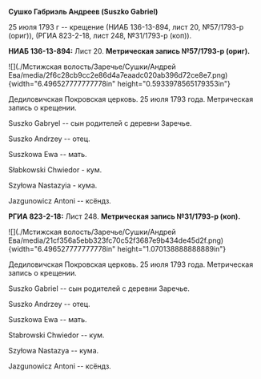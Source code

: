 **Сушко Габриэль Андреев (Suszko Gabriel)**

25 июля 1793 г -- крещение (НИАБ 136-13-894, лист 20, №57/1793-р
(ориг)), (РГИА 823-2-18, лист 248, №31/1793-р (коп)).

**НИАБ 136-13-894:** Лист 20. **Метрическая запись №57/1793-р (ориг).**

![](./Мстижская волость/Заречье/Сушки/Андрей Ева/media/2f6c28cb9cc2e86d4a7eaadc020ab396d72ce8e7.png){width="6.496527777777778in"
height="0.5933978565179353in"}

Дедиловичская Покровская церковь. 25 июля 1793 года. Метрическая запись
о крещении.

Suszko Gabryel -- сын родителей с деревни Заречье.

Suszko Andrzey -- отец.

Suszkowa Ewa -- мать.

Słabkowski Chwiedor - кум.

Szyłowa Nastazyia - кума.

Jazgunowicz Antoni -- ксёндз.

**РГИА 823-2-18:** Лист 248. **Метрическая запись №31/1793-р (коп).**

![](./Мстижская волость/Заречье/Сушки/Андрей Ева/media/21cf356a5ebb323fc70c52f3687e9b434de45d2f.png){width="6.496527777777778in"
height="1.070138888888889in"}

Дедиловичская Покровская церковь. 25 июля 1793 года. Метрическая запись
о крещении.

Suszko Gabriel -- сын родителей с деревни Заречье.

Suszko Andrzey -- отец.

Suszkowa Ewa -- мать.

Stabrowski Chwiedor -- кум.

Szyłowa Nastazya -- кума.

Jazgunowicz Antoni -- ксёндз.
